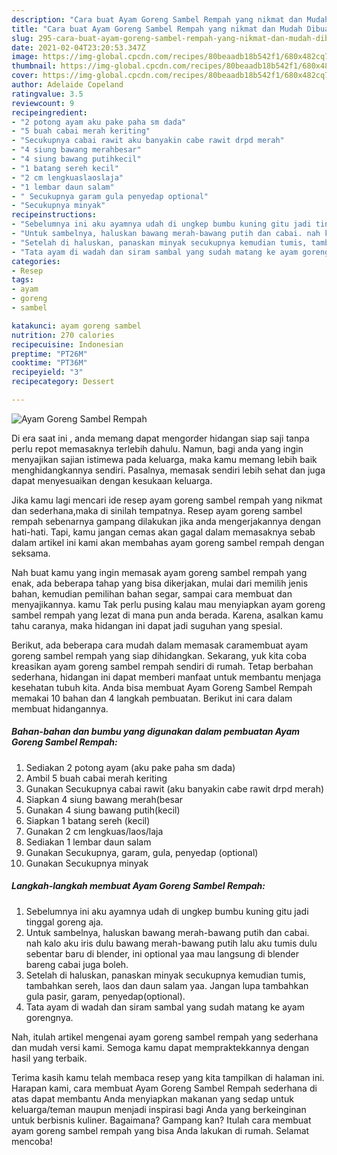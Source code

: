```yaml
---
description: "Cara buat Ayam Goreng Sambel Rempah yang nikmat dan Mudah Dibuat"
title: "Cara buat Ayam Goreng Sambel Rempah yang nikmat dan Mudah Dibuat"
slug: 295-cara-buat-ayam-goreng-sambel-rempah-yang-nikmat-dan-mudah-dibuat
date: 2021-02-04T23:20:53.347Z
image: https://img-global.cpcdn.com/recipes/80beaadb18b542f1/680x482cq70/ayam-goreng-sambel-rempah-foto-resep-utama.jpg
thumbnail: https://img-global.cpcdn.com/recipes/80beaadb18b542f1/680x482cq70/ayam-goreng-sambel-rempah-foto-resep-utama.jpg
cover: https://img-global.cpcdn.com/recipes/80beaadb18b542f1/680x482cq70/ayam-goreng-sambel-rempah-foto-resep-utama.jpg
author: Adelaide Copeland
ratingvalue: 3.5
reviewcount: 9
recipeingredient:
- "2 potong ayam aku pake paha sm dada"
- "5 buah cabai merah keriting"
- "Secukupnya cabai rawit aku banyakin cabe rawit drpd merah"
- "4 siung bawang merahbesar"
- "4 siung bawang putihkecil"
- "1 batang sereh kecil"
- "2 cm lengkuaslaoslaja"
- "1 lembar daun salam"
- " Secukupnya garam gula penyedap optional"
- "Secukupnya minyak"
recipeinstructions:
- "Sebelumnya ini aku ayamnya udah di ungkep bumbu kuning gitu jadi tinggal goreng aja."
- "Untuk sambelnya, haluskan bawang merah-bawang putih dan cabai. nah kalo aku iris dulu bawang merah-bawang putih lalu aku tumis dulu sebentar baru di blender, ini optional yaa mau langsung di blender bareng cabai juga boleh."
- "Setelah di haluskan, panaskan minyak secukupnya kemudian tumis, tambahkan sereh, laos dan daun salam yaa. Jangan lupa tambahkan gula pasir, garam, penyedap(optional)."
- "Tata ayam di wadah dan siram sambal yang sudah matang ke ayam gorengnya."
categories:
- Resep
tags:
- ayam
- goreng
- sambel

katakunci: ayam goreng sambel 
nutrition: 270 calories
recipecuisine: Indonesian
preptime: "PT26M"
cooktime: "PT36M"
recipeyield: "3"
recipecategory: Dessert

---
```



![Ayam Goreng Sambel Rempah](https://img-global.cpcdn.com/recipes/80beaadb18b542f1/680x482cq70/ayam-goreng-sambel-rempah-foto-resep-utama.jpg)

Di era  saat ini , anda memang dapat mengorder hidangan siap saji tanpa perlu repot memasaknya terlebih dahulu. Namun, bagi anda yang ingin menyajikan sajian istimewa pada keluarga, maka kamu memang lebih baik menghidangkannya sendiri. Pasalnya, memasak sendiri lebih sehat dan juga dapat menyesuaikan dengan kesukaan keluarga.

Jika kamu lagi mencari ide resep ayam goreng sambel rempah yang nikmat dan sederhana,maka di sinilah tempatnya. Resep ayam goreng sambel rempah  sebenarnya gampang dilakukan jika anda mengerjakannya dengan hati-hati. Tapi, kamu jangan cemas akan gagal dalam memasaknya 
sebab dalam artikel ini kami akan membahas ayam goreng sambel rempah dengan seksama.  



Nah buat kamu yang ingin memasak ayam goreng sambel rempah yang enak, ada beberapa tahap yang bisa dikerjakan, mulai dari memilih jenis bahan, kemudian pemilihan bahan segar, sampai cara membuat dan menyajikannya. kamu Tak perlu pusing kalau mau menyiapkan ayam goreng sambel rempah yang lezat di mana pun anda berada. Karena, asalkan kamu  tahu caranya, maka hidangan ini dapat jadi suguhan yang spesial.

Berikut, ada beberapa cara mudah dalam memasak caramembuat ayam goreng sambel rempah yang siap dihidangkan. Sekarang, yuk kita coba kreasikan ayam goreng sambel rempah sendiri di rumah. Tetap berbahan sederhana, hidangan ini dapat memberi manfaat untuk membantu menjaga kesehatan tubuh kita. Anda bisa membuat Ayam Goreng Sambel Rempah memakai 10 bahan dan 4 langkah pembuatan. Berikut ini cara dalam membuat hidangannya.

<!--inarticleads1-->

##### Bahan-bahan dan bumbu yang digunakan dalam pembuatan Ayam Goreng Sambel Rempah:

1. Sediakan 2 potong ayam (aku pake paha sm dada)
1. Ambil 5 buah cabai merah keriting
1. Gunakan Secukupnya cabai rawit (aku banyakin cabe rawit drpd merah)
1. Siapkan 4 siung bawang merah(besar
1. Gunakan 4 siung bawang putih(kecil)
1. Siapkan 1 batang sereh (kecil)
1. Gunakan 2 cm lengkuas/laos/laja
1. Sediakan 1 lembar daun salam
1. Gunakan  Secukupnya, garam, gula, penyedap (optional)
1. Gunakan Secukupnya minyak




<!--inarticleads2-->

##### Langkah-langkah membuat Ayam Goreng Sambel Rempah:

1. Sebelumnya ini aku ayamnya udah di ungkep bumbu kuning gitu jadi tinggal goreng aja.
1. Untuk sambelnya, haluskan bawang merah-bawang putih dan cabai. nah kalo aku iris dulu bawang merah-bawang putih lalu aku tumis dulu sebentar baru di blender, ini optional yaa mau langsung di blender bareng cabai juga boleh.
1. Setelah di haluskan, panaskan minyak secukupnya kemudian tumis, tambahkan sereh, laos dan daun salam yaa. Jangan lupa tambahkan gula pasir, garam, penyedap(optional).
1. Tata ayam di wadah dan siram sambal yang sudah matang ke ayam gorengnya.




Nah, itulah artikel mengenai  ayam goreng sambel rempah  yang sederhana dan mudah versi kami. Semoga kamu dapat mempraktekkannya dengan hasil yang terbaik. 

Terima kasih kamu telah membaca resep yang kita tampilkan di halaman ini. Harapan kami, cara membuat  Ayam Goreng Sambel Rempah sederhana di atas dapat membantu Anda menyiapkan makanan yang sedap untuk keluarga/teman maupun menjadi inspirasi bagi Anda yang berkeinginan untuk berbisnis kuliner. Bagaimana? Gampang kan? Itulah cara membuat ayam goreng sambel rempah yang bisa Anda lakukan di rumah. Selamat mencoba!

